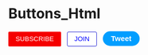 # Buttons_Html
<style>
    .subscribe {
    background-color: rgb(245, 0, 0);
    color: white;
    border: none;
    height: 30px;
    width: 106;
    border-radius: 2px;
    cursor: pointer;
    margin-right: 8px;
    }
</style>
<button class="subscribe">
    SUBSCRIBE 
</button>
<button class="join">
    JOIN 
</button>
<style>
    .join {
    background-color: rgb(255, 255, 255);
    color: blue;
    border: rgb(42, 42, 212);
    border-style: solid;
    border-width: 1px;
    height: 30px;
    width: 60px;
    border-radius: 3px;
    cursor: pointer;
    margin-right: 8px;
    }
</style>


<button class="tweet">
    Tweet
</button>
<style>
    .tweet {
    background-color: rgb(2, 158, 255);
    font-weight: bold;
    color: rgb(255,255,255);
    border: rgb(42, 42, 212);
    border-style: none;
    border-width: 1px;
    height: 30px;
    width: 74px;
    border-radius: 18px;
    cursor: pointer;
    font-size: 15px;
   
    }

